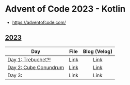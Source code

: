 # Advent of Code 2023 - Kotlin

- https://adventofcode.com/

## [2023](https://adventofcode.com/2023)

| Day                                                          |                                       File                                        |                            Blog (Velog)                             |
|--------------------------------------------------------------|:---------------------------------------------------------------------------------:|:-------------------------------------------------------------------:|
| [Day 1: Trebuchet?!](https://adventofcode.com/2023/day/1)    | [Link](https://github.com/KRMKGOLD/AoC-2023-Kotlin/blob/main/src/day01/Day01.kt)  | [Link](https://velog.io/@dkqk0124/Advent-of-Code-2023-Day-1-Kotlin) |
| [Day 2: Cube Conundrum](https://adventofcode.com/2023/day/2) | [Link️](https://github.com/KRMKGOLD/AoC-2023-Kotlin/blob/main/src/day02/Day02.kt) | [Link](https://velog.io/@dkqk0124/Advent-of-Code-2023-Day-2-Kotlin) |
| Day 3:                                                       |                                       Link️                                       |                                Link                                 |
